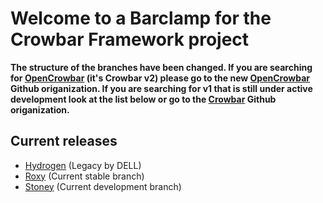 # Welcome to a Barclamp for the Crowbar Framework project

**The structure of the branches have been changed. If you are searching for
[OpenCrowbar](https://github.com/OpenCrowbar) (it's Crowbar v2) please go to
the new [OpenCrowbar](https://github.com/OpenCrowbar) Github origanization.
If you are searching for v1 that is still under active development look at
the list below or go to the [Crowbar](https://github.com/Crowbar) Github
origanization.**


## Current releases

* [Hydrogen](https://github.com/crowbar/barclamp-test/tree/release/hydrogen/master) (Legacy by DELL)
* [Roxy](https://github.com/crowbar/barclamp-test/tree/release/roxy/master) (Current stable branch)
* [Stoney](https://github.com/crowbar/barclamp-test/tree/release/stoney/master) (Current development branch)
